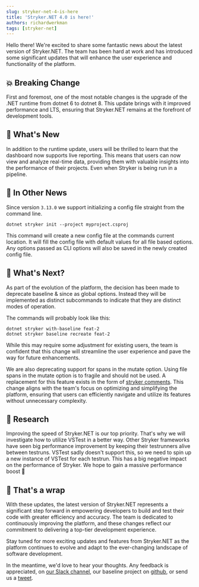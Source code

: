```yaml
---
slug: stryker-net-4-is-here
title: 'Stryker.NET 4.0 is here!'
authors: richardwerkman
tags: [stryker-net]
---
```


Hello there! We're excited to share some fantastic news about the latest version of Stryker.NET. The team has been hard at work and has introduced some significant updates that will enhance the user experience and functionality of the platform.

<!-- truncate -->

## 💥 Breaking Change

First and foremost, one of the most notable changes is the upgrade of the .NET runtime from dotnet 6 to dotnet 8. This update brings with it improved performance and LTS, ensuring that Stryker.NET remains at the forefront of development tools.

## 🚀 What's New

In addition to the runtime update, users will be thrilled to learn that the dashboard now supports live reporting. This means that users can now view and analyze real-time data, providing them with valuable insights into the performance of their projects. Even when Stryker is being run in a pipeline.

## 📰 In Other News

Since version `3.13.0` we support initializing a config file straight from the command line.

```
dotnet stryker init --project myproject.csproj
```

This command will create a new config file at the commands current location. It will fill the config file with default values for all file based options. Any options passed as CLI options will also be saved in the newly created config file.

## 🔮 What's Next?

As part of the evolution of the platform, the decision has been made to deprecate baseline & since as global options. Instead they will be implemented as distinct subcommands to indicate that they are distinct modes of operation.

The commands will probably look like this:

```
dotnet stryker with-baseline feat-2
dotnet stryker baseline recreate feat-2
```

While this may require some adjustment for existing users, the team is confident that this change will streamline the user experience and pave the way for future enhancements.

We are also deprecating support for spans in the mutate option. Using file spans in the mutate option is to fragile and should not be used. A replacement for this feature exists in the form of [stryker comments](https://stryker-mutator.io/docs/stryker-net/ignore-mutations/#stryker-comments). This change aligns with the team's focus on optimizing and simplifying the platform, ensuring that users can efficiently navigate and utilize its features without unnecessary complexity.

## 🔬 Research

Improving the speed of Stryker.NET is our top priority. That's why we will investigate how to utilize VSTest in a better way. Other Stryker frameworks have seen big performance improvement by keeping their testrunners alive between testruns. VSTest sadly doesn't support this, so we need to spin up a new instance of VSTest for each testrun. This has a big negative impact on the performance of Stryker. We hope to gain a massive performance boost 🚀

## 🌯 That's a wrap

With these updates, the latest version of Stryker.NET represents a significant step forward in empowering developers to build and test their code with greater efficiency and accuracy. The team is dedicated to continuously improving the platform, and these changes reflect our commitment to delivering a top-tier development experience.

Stay tuned for more exciting updates and features from Stryker.NET as the platform continues to evolve and adapt to the ever-changing landscape of software development.

In the meantime, we'd love to hear your thoughts. Any feedback is appreciated, on [our Slack channel](https://join.slack.com/t/stryker-mutator/shared_invite/enQtOTUyMTYyNTg1NDQ0LTU4ODNmZDlmN2I3MmEyMTVhYjZlYmJkOThlNTY3NTM1M2QxYmM5YTM3ODQxYmJjY2YyYzllM2RkMmM1NjNjZjM), our baseline project on [github](https://github.com/orgs/stryker-mutator/projects/7), or send us a [tweet](https://twitter.com/stryker_mutator/).
